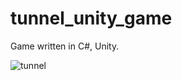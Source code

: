 # tunnel_unity_game
Game written in C#, Unity.

![tunnel](https://github.com/rencdr/tunnel_unity_game/assets/136993870/9709f29b-ce03-41e1-b33c-1bd5e7b170d2)
